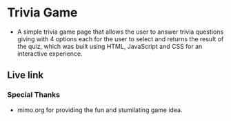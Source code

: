 # Trivia Game

* A simple trivia game page that allows the user to answer trivia questions giving with 4 options each for the user to select and returns the result of the quiz, which was built using HTML, JavaScript and CSS for an interactive experience.

## Live link

### Special Thanks

* mimo.org for providing the fun and stumilating game idea.